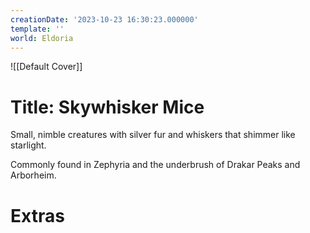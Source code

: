 ```yaml
---
creationDate: '2023-10-23 16:30:23.000000'
template: ''
world: Eldoria
---
```

![[Default Cover]]

# Title: Skywhisker Mice

Small, nimble creatures with silver fur and whiskers that shimmer like starlight.

Commonly found in Zephyria and the underbrush of Drakar Peaks and Arborheim.

# Extras

